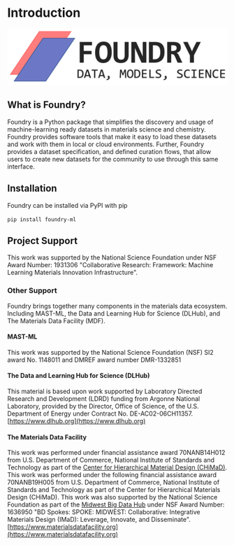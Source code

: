 # Introduction

![](.gitbook/assets/foundry-purple.png)

## What is Foundry?

Foundry is a Python package that simplifies the discovery and usage of machine-learning ready datasets in materials science and chemistry. Foundry provides software tools that make it easy to load these datasets and work with them in local or cloud environments. Further, Foundry provides a dataset specification, and defined curation flows, that allow users to create new datasets for the community to use through this same interface.

## Installation

Foundry can be installed via PyPI with pip

`pip install foundry-ml`

## Project Support

This work was supported by the National Science Foundation under NSF Award Number: 1931306 "Collaborative Research: Framework: Machine Learning Materials Innovation Infrastructure".

### Other Support

Foundry brings together many components in the materials data ecosystem. Including MAST-ML, the Data and Learning Hub for Science \(DLHub\), and The Materials Data Facility \(MDF\).

#### MAST-ML

This work was supported by the National Science Foundation \(NSF\) SI2 award No. 1148011 and DMREF award number DMR-1332851

#### The Data and Learning Hub for Science \(DLHub\)

This material is based upon work supported by Laboratory Directed Research and Development \(LDRD\) funding from Argonne National Laboratory, provided by the Director, Office of Science, of the U.S. Department of Energy under Contract No. DE-AC02-06CH11357. [https://www.dlhub.org](https://www.dlhub.org)

#### The Materials Data Facility

This work was performed under financial assistance award 70NANB14H012 from U.S. Department of Commerce, National Institute of Standards and Technology as part of the [Center for Hierarchical Material Design \(CHiMaD\)](http://chimad.northwestern.edu). This work was performed under the following financial assistance award 70NANB19H005 from U.S. Department of Commerce, National Institute of Standards and Technology as part of the Center for Hierarchical Materials Design \(CHiMaD\). This work was also supported by the National Science Foundation as part of the [Midwest Big Data Hub](http://midwestbigdatahub.org) under NSF Award Number: 1636950 "BD Spokes: SPOKE: MIDWEST: Collaborative: Integrative Materials Design \(IMaD\): Leverage, Innovate, and Disseminate". [https://www.materialsdatafacility.org](https://www.materialsdatafacility.org)

